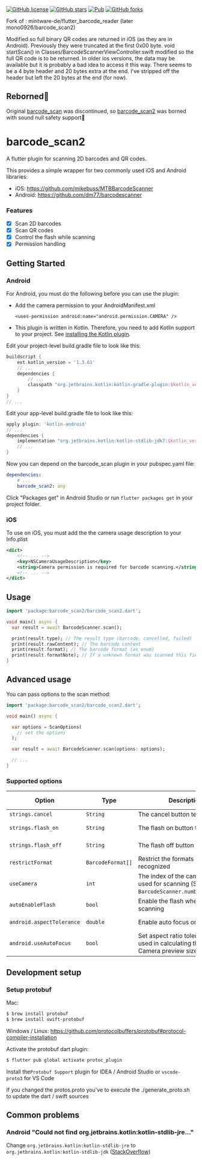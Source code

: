 [![GitHub license](https://img.shields.io/github/license/mono0926/barcode_scan2.svg)](https://github.com/mono0926/barcode_scan2/blob/master/LICENSE)
[![GitHub stars](https://img.shields.io/github/stars/mono0926/barcode_scan2)](https://github.com/mono0926/barcode_scan2/stargazers)
[![Pub](https://img.shields.io/pub/v/barcode_scan2.svg)](https://pub.dartlang.org/packages/barcode_scan2)
[![GitHub forks](https://img.shields.io/github/forks/mono0926/barcode_scan2)](https://github.com/mono0926/barcode_scan2/network)


Fork of : mintware-de/flutter_barcode_reader (later mono0926/barcode_scan2)

Modified so full binary QR codes are returned in iOS (as they are in Android). Previously they were truncated at the first 0x00 byte. void startScan() in Classes/BarcodeScannerViewController.swift modified so the full QR code is to be returned. In older ios versions, the data may be available but it is probably a bad idea to access it this way. There seems to be a 4 byte header and 20 bytes extra at the end. I've stripped off the header but left the 20 bytes at the end (for now).


## Reborned🎉

Original [barcode_scan](https://pub.dev/packages/barcode_scan) was discontinued, so [barcode_scan2](https://pub.dev/packages/barcode_scan2) was borned with sound null safety support🎉

# barcode_scan2

A flutter plugin for scanning 2D barcodes and QR codes.

This provides a simple wrapper for two commonly used iOS and Android libraries:

- iOS: https://github.com/mikebuss/MTBBarcodeScanner
- Android: https://github.com/dm77/barcodescanner

### Features

- [x] Scan 2D barcodes
- [x] Scan QR codes
- [x] Control the flash while scanning
- [x] Permission handling

## Getting Started

### Android

For Android, you must do the following before you can use the plugin:

* Add the camera permission to your AndroidManifest.xml

     `<uses-permission android:name="android.permission.CAMERA" />`

* This plugin is written in Kotlin. Therefore, you need to add Kotlin support to your project. See [installing the Kotlin plugin](https://kotlinlang.org/docs/tutorials/kotlin-android.html#installing-the-kotlin-plugin).

Edit your project-level build.gradle file to look like this:

```groovy
buildscript {
    ext.kotlin_version = '1.3.61'
    // ...
    dependencies {
        // ...
        classpath "org.jetbrains.kotlin:kotlin-gradle-plugin:$kotlin_version"
    }
}
// ...
```

Edit your app-level build.gradle file to look like this:

```groovy
apply plugin: 'kotlin-android'
// ...
dependencies {
    implementation "org.jetbrains.kotlin:kotlin-stdlib-jdk7:$kotlin_version"
    // ...
}
```

Now you can depend on the barcode_scan plugin in your pubspec.yaml file:

```yaml
dependencies:
    # ...
    barcode_scan2: any
```

Click "Packages get" in Android Studio or run `flutter packages get` in your project folder.

### iOS

To use on iOS, you must add the the camera usage description to your Info.plist

```xml
<dict>
    <!-- ... -->
    <key>NSCameraUsageDescription</key>
    <string>Camera permission is required for barcode scanning.</string>
    <!-- ... -->
</dict>
```


## Usage

```dart
import 'package:barcode_scan2/barcode_scan2.dart';

void main() async {
  var result = await BarcodeScanner.scan();

  print(result.type); // The result type (barcode, cancelled, failed)
  print(result.rawContent); // The barcode content
  print(result.format); // The barcode format (as enum)
  print(result.formatNote); // If a unknown format was scanned this field contains a note
}
```


## Advanced usage
You can pass options to the scan method:

```dart
import 'package:barcode_scan2/barcode_scan2.dart';

void main() async {

  var options = ScanOptions(
    // set the options
  );

  var result = await BarcodeScanner.scan(options: options);

  // ...
}
```

### Supported options
| Option                     | Type              | Description                                                                               | Supported by  |
|----------------------------|-------------------|-------------------------------------------------------------------------------------------|---------------|
| `strings.cancel`           | `String`          | The cancel button text on iOS                                                             | iOS only      |
| `strings.flash_on`         | `String`          | The flash on button text                                                                  | iOS + Android |
| `strings.flash_off`        | `String`          | The flash off button text                                                                 | iOS + Android |
| `restrictFormat`           | `BarcodeFormat[]` | Restrict the formats which are recognized                                                 | iOS + Android |
| `useCamera`                | `int`             | The index of the camera which is used for scanning (See `BarcodeScanner.numberOfCameras`) | iOS + Android |
| `autoEnableFlash`          | `bool`            | Enable the flash when start scanning                                                      | iOS + Android |
| `android.aspectTolerance`  | `double`          | Enable auto focus on Android                                                              | Android only  |
| `android.useAutoFocus`     | `bool`            | Set aspect ratio tolerance level used in calculating the optimal Camera preview size      | Android only  |

## Development setup

###  Setup protobuf

Mac:

```bash
$ brew install protobuf
$ brew install swift-protobuf
```

Windows / Linux: https://github.com/protocolbuffers/protobuf#protocol-compiler-installation


Activate the protobuf dart plugin:

```bash
$ flutter pub global activate protoc_plugin
```

Install the`Protobuf Support` plugin for IDEA / Android Studio or `vscode-proto3` for VS Code

If you changed the protos.proto you've to execute the ./generate_proto.sh to update the dart / swift sources

## Common problems
### Android "Could not find org.jetbrains.kotlin:kotlin-stdlib-jre..."
Change `org.jetbrains.kotlin:kotlin-stdlib-jre` to `org.jetbrains.kotlin:kotlin-stdlib-jdk`
([StackOverflow](https://stackoverflow.com/a/53358817))
